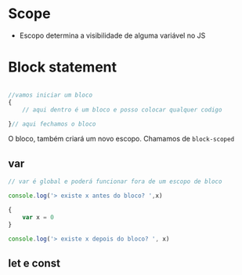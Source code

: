 # Scope

* Escopo determina a visibilidade de alguma variável no JS

# Block statement

```js

//vamos iniciar um bloco
{
    // aqui dentro é um bloco e posso colocar qualquer codigo

}// aqui fechamos o bloco

```

O bloco, também criará um novo escopo. Chamamos de
`block-scoped`

## var

```js
// var é global e poderá funcionar fora de um escopo de bloco

console.log('> existe x antes do bloco? ',x)

{
    var x = 0
}

console.log('> existe x depois do bloco? ', x)

```

## let e const

```js